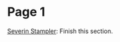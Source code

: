 # Page 1

[Severin Stampler](https://app.gitbook.com/u/QbVrGMSggtaXNsjpphAURnvy9dB2 "mention"): Finish this section.
